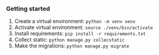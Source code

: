 ### Getting started
1. Create a virtual environment: `python -m venv venv`
2. Activate virtual environment: `source ./venv/bin/activate`
3. Install requirements: `pip install -r requirements.txt`
4. Collect static: `python manage.py collecstatic`
5. Make the migrations: `python manage.py migrate`